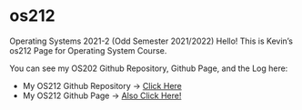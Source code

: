 # os212
 Operating Systems 2021-2 (Odd Semester 2021/2022)
Hello! This is Kevin’s os212 Page for Operating System Course.

You can see my OS202 Github Repository, Github Page, and the Log here:
* My OS212 Github Repository -> [Click Here](https://github.com/vnctkevin/os212)
* My OS212 Github Page -> [Also Click Here!](https://vnctkevin.github.io/os212)
